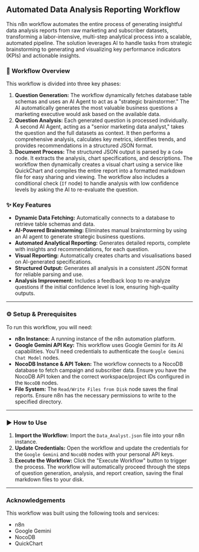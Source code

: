 ## Automated Data Analysis Reporting Workflow

This n8n workflow automates the entire process of generating insightful data analysis reports from raw marketing and subscriber datasets, transforming a labor-intensive, multi-step analytical process into a scalable, automated pipeline. The solution leverages AI to handle tasks from strategic brainstorming to generating and visualizing key performance indicators (KPIs) and actionable insights.

### 📝 **Workflow Overview**

This workflow is divided into three key phases:

1.  **Question Generation:** The workflow dynamically fetches database table schemas and uses an AI Agent to act as a "strategic brainstormer." The AI automatically generates the most valuable business questions a marketing executive would ask based on the available data.
2.  **Question Analysis:** Each generated question is processed individually. A second AI Agent, acting as a "senior marketing data analyst," takes the question and the full datasets as context. It then performs a comprehensive analysis, calculates key metrics, identifies trends, and provides recommendations in a structured JSON format.
3.  **Document Process:** The structured JSON output is parsed by a `Code` node. It extracts the analysis, chart specifications, and descriptions. The workflow then dynamically creates a visual chart using a service like QuickChart and compiles the entire report into a formatted markdown file for easy sharing and viewing. The workflow also includes a conditional check (`If` node) to handle analysis with low confidence levels by asking the AI to re-evaluate the question.

### ✨ **Key Features**

* **Dynamic Data Fetching:** Automatically connects to a database to retrieve table schemas and data.
* **AI-Powered Brainstorming:** Eliminates manual brainstorming by using an AI agent to generate strategic business questions.
* **Automated Analytical Reporting:** Generates detailed reports, complete with insights and recommendations, for each question.
* **Visual Reporting:** Automatically creates charts and visualisations based on AI-generated specifications.
* **Structured Output:** Generates all analysis in a consistent JSON format for reliable parsing and use.
* **Analysis Improvement:** Includes a feedback loop to re-analyze questions if the initial confidence level is low, ensuring high-quality outputs.

---

### ⚙️ **Setup & Prerequisites**

To run this workflow, you will need:

* **n8n Instance:** A running instance of the n8n automation platform.
* **Google Gemini API Key:** This workflow uses Google Gemini for its AI capabilities. You'll need credentials to authenticate the `Google Gemini Chat Model` nodes.
* **NocoDB Instance & API Token:** The workflow connects to a NocoDB database to fetch campaign and subscriber data. Ensure you have the NocoDB API token and the correct workspace/project IDs configured in the `NocoDB` nodes.
* **File System:** The `Read/Write Files from Disk` node saves the final reports. Ensure n8n has the necessary permissions to write to the specified directory.

---

### ▶️ **How to Use**

1.  **Import the Workflow:** Import the `Data_Analyst.json` file into your n8n instance.
2.  **Update Credentials:** Open the workflow and update the credentials for the `Google Gemini` and `NocoDB` nodes with your personal API keys.
3.  **Execute the Workflow:** Click the "Execute Workflow" button to trigger the process. The workflow will automatically proceed through the steps of question generation, analysis, and report creation, saving the final markdown files to your disk.

---

### **Acknowledgements**

This workflow was built using the following tools and services:
* n8n
* Google Gemini
* NocoDB
* QuickChart
